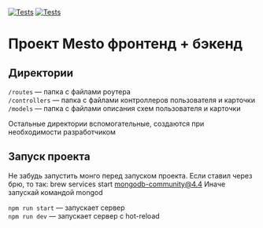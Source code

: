[![Tests](../../actions/workflows/tests-13-sprint.yml/badge.svg)](../../actions/workflows/tests-13-sprint.yml) [![Tests](../../actions/workflows/tests-14-sprint.yml/badge.svg)](../../actions/workflows/tests-14-sprint.yml)

# Проект Mesto фронтенд + бэкенд

## Директории

`/routes` — папка с файлами роутера  
`/controllers` — папка с файлами контроллеров пользователя и карточки  
`/models` — папка с файлами описания схем пользователя и карточки

Остальные директории вспомогательные, создаются при необходимости разработчиком

## Запуск проекта

Не забудь запустить монго перед запуском проекта. Если ставил через брю, то так:
brew services start mongodb-community@4.4
Иначе запускай командой mongod

`npm run start` — запускает сервер  
`npm run dev` — запускает сервер с hot-reload
